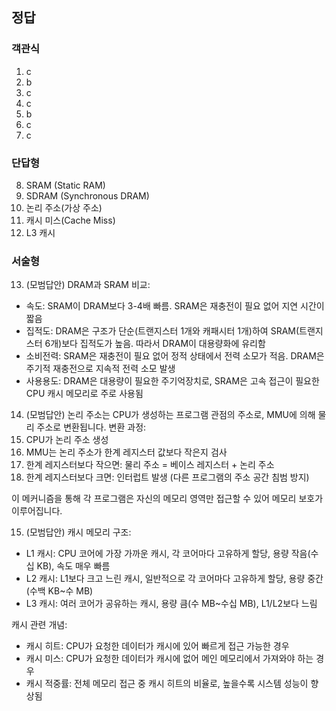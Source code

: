 ## 정답

### 객관식

1. c
2. b
3. c
4. c
5. b
6. c
7. c

### 단답형

8. SRAM (Static RAM)
9. SDRAM (Synchronous DRAM)
10. 논리 주소(가상 주소)
11. 캐시 미스(Cache Miss)
12. L3 캐시

### 서술형

13. (모범답안)
    DRAM과 SRAM 비교:

- 속도: SRAM이 DRAM보다 3-4배 빠름. SRAM은 재충전이 필요 없어 지연 시간이 짧음
- 집적도: DRAM은 구조가 단순(트랜지스터 1개와 캐패시터 1개)하여 SRAM(트랜지스터 6개)보다 집적도가 높음. 따라서 DRAM이 대용량화에 유리함
- 소비전력: SRAM은 재충전이 필요 없어 정적 상태에서 전력 소모가 적음. DRAM은 주기적 재충전으로 지속적 전력 소모 발생
- 사용용도: DRAM은 대용량이 필요한 주기억장치로, SRAM은 고속 접근이 필요한 CPU 캐시 메모리로 주로 사용됨

14. (모범답안)
    논리 주소는 CPU가 생성하는 프로그램 관점의 주소로, MMU에 의해 물리 주소로 변환됩니다. 변환 과정:
1. CPU가 논리 주소 생성
1. MMU는 논리 주소가 한계 레지스터 값보다 작은지 검사
1. 한계 레지스터보다 작으면: 물리 주소 = 베이스 레지스터 + 논리 주소
1. 한계 레지스터보다 크면: 인터럽트 발생 (다른 프로그램의 주소 공간 침범 방지)

이 메커니즘을 통해 각 프로그램은 자신의 메모리 영역만 접근할 수 있어 메모리 보호가 이루어집니다.

15. (모범답안)
    캐시 메모리 구조:

- L1 캐시: CPU 코어에 가장 가까운 캐시, 각 코어마다 고유하게 할당, 용량 작음(수십 KB), 속도 매우 빠름
- L2 캐시: L1보다 크고 느린 캐시, 일반적으로 각 코어마다 고유하게 할당, 용량 중간(수백 KB~수 MB)
- L3 캐시: 여러 코어가 공유하는 캐시, 용량 큼(수 MB~수십 MB), L1/L2보다 느림

캐시 관련 개념:

- 캐시 히트: CPU가 요청한 데이터가 캐시에 있어 빠르게 접근 가능한 경우
- 캐시 미스: CPU가 요청한 데이터가 캐시에 없어 메인 메모리에서 가져와야 하는 경우
- 캐시 적중률: 전체 메모리 접근 중 캐시 히트의 비율로, 높을수록 시스템 성능이 향상됨
